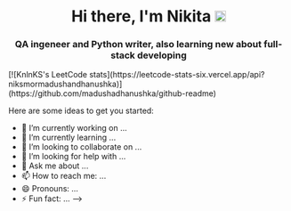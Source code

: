 <h1 align="center">Hi there, I'm Nikita </a> 
<img src="https://github.com/blackcater/blackcater/raw/main/images/Hi.gif" height="20"/></h1>
<h3 align="center">QA ingeneer and Python writer, also learning new about full-stack developing</h3>
[![KnlnKS's LeetCode stats](https://leetcode-stats-six.vercel.app/api?niksmormadushandhanushka)](https://github.com/madushadhanushka/github-readme)


Here are some ideas to get you started:

- 🔭 I’m currently working on ...
- 🌱 I’m currently learning ...
- 👯 I’m looking to collaborate on ...
- 🤔 I’m looking for help with ...
- 💬 Ask me about ...
- 📫 How to reach me: ...
- 😄 Pronouns: ...
- ⚡ Fun fact: ...
-->
